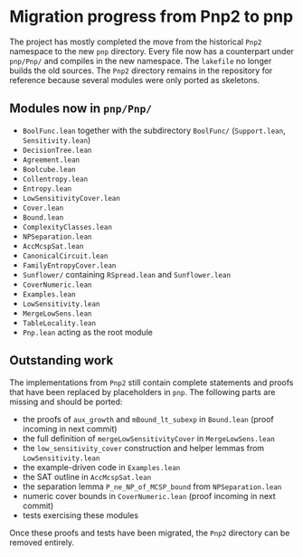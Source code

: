 # Migration progress from Pnp2 to pnp

The project has mostly completed the move from the historical `Pnp2` namespace
to the new `pnp` directory.  Every file now has a counterpart under
`pnp/Pnp/` and compiles in the new namespace.  The `lakefile` no longer
builds the old sources.  The `Pnp2` directory remains in the repository for
reference because several modules were only ported as skeletons.

## Modules now in `pnp/Pnp/`

- `BoolFunc.lean` together with the subdirectory `BoolFunc/` (`Support.lean`,
  `Sensitivity.lean`)
- `DecisionTree.lean`
- `Agreement.lean`
- `Boolcube.lean`
- `Collentropy.lean`
- `Entropy.lean`
- `LowSensitivityCover.lean`
- `Cover.lean`
- `Bound.lean`
- `ComplexityClasses.lean`
- `NPSeparation.lean`
- `AccMcspSat.lean`
- `CanonicalCircuit.lean`
- `FamilyEntropyCover.lean`
- `Sunflower/` containing `RSpread.lean` and `Sunflower.lean`
- `CoverNumeric.lean`
- `Examples.lean`
- `LowSensitivity.lean`
- `MergeLowSens.lean`
- `TableLocality.lean`
- `Pnp.lean` acting as the root module

## Outstanding work

The implementations from `Pnp2` still contain complete statements and proofs
that have been replaced by placeholders in `pnp`.  The following parts are
missing and should be ported:

- the proofs of `aux_growth` and `mBound_lt_subexp` in `Bound.lean` (proof incoming in next commit)
- the full definition of `mergeLowSensitivityCover` in `MergeLowSens.lean`
- the `low_sensitivity_cover` construction and helper lemmas from
  `LowSensitivity.lean`
- the example-driven code in `Examples.lean`
- the SAT outline in `AccMcspSat.lean`
- the separation lemma `P_ne_NP_of_MCSP_bound` from `NPSeparation.lean`
- numeric cover bounds in `CoverNumeric.lean` (proof incoming in next commit)
- tests exercising these modules

Once these proofs and tests have been migrated, the `Pnp2` directory can be
removed entirely.
